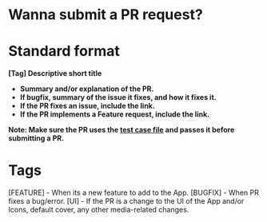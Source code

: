 # Wanna submit a PR request?

# Standard format

**[Tag] Descriptive short title**

- **Summary and/or explanation of the PR.**
- **If bugfix, summary of the issue it fixes, and how it fixes it.**
- **If the PR fixes an issue, include the link.**
- **If the PR implements a Feature request, include the link.**

**Note: Make sure the PR uses the [test case file](TEST_CHECKLIST.md) and passes it before submitting a PR.**

# Tags
[FEATURE] - When its a new feature to add to the App.
[BUGFIX] - When PR fixes a bug/error.
[UI] - If the PR is a change to the UI of the App and/or Icons, default cover, any other media-related changes.